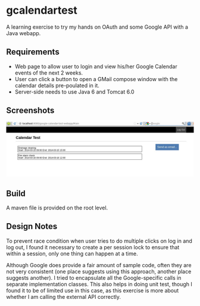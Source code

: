 gcalendartest
=============

A learning exercise to try my hands on OAuth and some Google API with a Java webapp.


Requirements
------------

- Web page to allow user to login and view his/her Google Calendar events of the next 2 weeks.
- User can click a button to open a GMail compose window with the calendar details pre-poulated in it.
- Server-side needs to use Java 6 and Tomcat 6.0


Screenshots
-----------

![Calendar view after logging in](/resources/screenshots/list.jpg)


Build
-----

A maven file is provided on the root level.


Design Notes
------------

To prevent race condition when user tries to do multiple clicks on log in and log out, I found it necessary to create a per session lock to ensure that within a session, only one thing can happen at a time.

Although Google does provide a fair amount of sample code, often they are not very consistent (one place suggests using this approach, another place suggests another). I tried to encapsulate all the Google-specific calls in separate implementation classes. This also helps in doing unit test, though I found it to be of limited use in this case, as this exercise is more about whether I am calling the external API correctly. 
